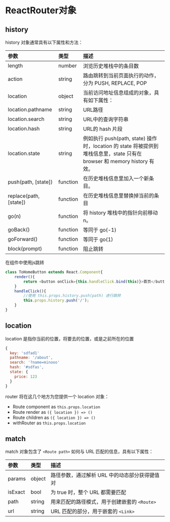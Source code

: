 # ReactRouter对象
## history
history 对象通常具有以下属性和方法：

| 参数 | 类型     | 描述  |
| :------------- | :------------- |:------------- |
| length  |  number |  浏览历史堆栈中的条目数|
| action  |  string | 路由跳转到当前页面执行的动作，分为 PUSH, REPLACE, POP|
| location| object | 当前访问地址信息组成的对象，具有如下属性：|
| location.pathname| string | URL路径|
| location.search  |  string|  URL中的查询字符串|
| location.hash    |  string | URL的 hash 片段|
| location.state   |  string | 例如执行 push(path, state) 操作时，location 的 state 将被提供到堆栈信息里，state 只有在 browser 和 memory history 有效。|
| push(path, [state])   | function | 在历史堆栈信息里加入一个新条目。|
| replace(path, [state])| function | 在历史堆栈信息里替换掉当前的条目|
| go(n)         | function | 将 history 堆栈中的指针向前移动 n。|
| goBack()      | function | 等同于 go(-1) |
| goForward()   | function | 等同于 go(1)  |
| block(prompt) | function | 阻止跳转      |


在组件中使用js跳转
```js
class ToHomeButton extends React.Component{
    render(){
        return <button onClick={this.handleClick.bind(this)}>首页</button>
    }
    handleClick(){
        //使用 this.props.history.push(path) 进行跳转
        this.props.history.push('/');
    }
}
```
## location
location 是指你当前的位置，将要去的位置，或是之前所在的位置
```js
{
  key: 'sdfad1'
  pathname: '/about',
  search: '?name=minooo'
  hash: '#sdfas',
  state: {
    price: 123
  }
}
```
router 将在这几个地方为您提供一个 location 对象：
- Route component as `this.props.location`
- Route render as `({ location }) => ()`
- Route children as `({ location }) => ()`
- withRouter as `this.props.location`

## match
match 对象包含了 `<Route path>` 如何与 URL 匹配的信息，具有以下属性：

| 参数 | 类型     | 描述  |
| :------------- | :------------- |:------------- |
| params| object | 路径参数，通过解析 URL 中的动态部分获得键值对|
| isExact| bool | 为 true 时，整个 URL 都需要匹配|
| path| string | 用来匹配的路径模式，用于创建嵌套的 `<Route>`|
| url| string | URL 匹配的部分，用于嵌套的 `<Link>`|
